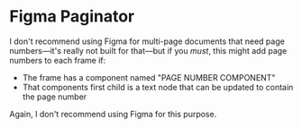 # Figma Paginator

I don't recommend using Figma for multi-page documents that need page numbers&mdash;it's really not built for 
that&mdash;but if you *must*, this might add page numbers to each frame if:
* The frame has a component named "PAGE NUMBER COMPONENT"
* That components first child is a text node that can be updated to contain the page number

Again, I don't recommend using Figma for this purpose.
